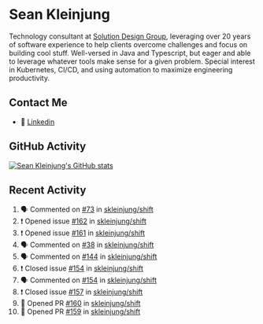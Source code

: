 # Sean Kleinjung

Technology consultant at [Solution Design Group](https://solutiondesign.com/), leveraging over 20 years of software experience to help clients overcome challenges and focus on building cool stuff. Well-versed in Java and Typescript, but eager and able to leverage whatever tools make sense for a given problem. Special interest in Kubernetes, CI/CD, and using automation to maximize engineering productivity.

<!--
**skleinjung/skleinjung** is a ✨ _special_ ✨ repository because its `README.md` (this file) appears on your GitHub profile.

Here are some ideas to get you started:

- 🔭 I’m currently working on ...
- 🌱 I’m currently learning ...
- 👯 I’m looking to collaborate on ...
- 🤔 I’m looking for help with ...
- 💬 Ask me about ...
- 📫 How to reach me: ...
- 😄 Pronouns: ...
- ⚡ Fun fact: ...
-->

## Contact Me

<!-- - 💬 [Personal site](https://phatho-folio.now.sh/) -->
- 🔗 [Linkedin](https://www.linkedin.com/in/sean-kleinjung/)
<!-- - 📧 <a href="mailto:hohuuphat22@gmail.com">Email</a> -->

<!-- - 🤐 <a id="raw-url" href="https://nightly.link/DeKal/dekal-cv-v2/workflows/build/main/huuphatho_cv.zip">Latest Resume (.zip)</a>
- 📄 <a id="raw-url" href="https://raw.githubusercontent.com/DeKal/DeKal/master/cv/phathuuho_cv.pdf">Resume (Manually uploaded)</a> -->

## GitHub Activity

[![Sean Kleinjung's GitHub stats](https://github-readme-stats.vercel.app/api?username=skleinjung&show_icons=true&theme=dark&count_private=true)](https://github.com/skleinjung)

## Recent Activity
<!--START_SECTION:activity-->
1. 🗣 Commented on [#73](https://github.com/skleinjung/shift/issues/73) in [skleinjung/shift](https://github.com/skleinjung/shift)
2. ❗️ Opened issue [#162](https://github.com/skleinjung/shift/issues/162) in [skleinjung/shift](https://github.com/skleinjung/shift)
3. ❗️ Opened issue [#161](https://github.com/skleinjung/shift/issues/161) in [skleinjung/shift](https://github.com/skleinjung/shift)
4. 🗣 Commented on [#38](https://github.com/skleinjung/shift/issues/38) in [skleinjung/shift](https://github.com/skleinjung/shift)
5. 🗣 Commented on [#144](https://github.com/skleinjung/shift/issues/144) in [skleinjung/shift](https://github.com/skleinjung/shift)
6. ❗️ Closed issue [#154](https://github.com/skleinjung/shift/issues/154) in [skleinjung/shift](https://github.com/skleinjung/shift)
7. 🗣 Commented on [#154](https://github.com/skleinjung/shift/issues/154) in [skleinjung/shift](https://github.com/skleinjung/shift)
8. ❗️ Closed issue [#157](https://github.com/skleinjung/shift/issues/157) in [skleinjung/shift](https://github.com/skleinjung/shift)
9. 💪 Opened PR [#160](https://github.com/skleinjung/shift/pull/160) in [skleinjung/shift](https://github.com/skleinjung/shift)
10. 💪 Opened PR [#159](https://github.com/skleinjung/shift/pull/159) in [skleinjung/shift](https://github.com/skleinjung/shift)
<!--END_SECTION:activity-->